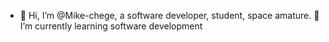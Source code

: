 - 👋 Hi, I’m @Mike-chege, a software developer, student, space amature. 
             🌱 I’m currently learning software development 
<!---
Mike-chege/Mike-chege is a ✨ special ✨ repository because its `README.md` (this file) appears on your GitHub profile.
You can click the Preview link to take a look at your changes.
--->
